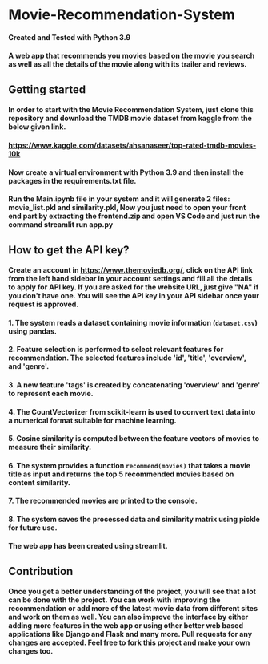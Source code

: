 # Movie-Recommendation-System

#### Created and Tested with Python 3.9

#### A web app that recommends you movies based on the movie you search as well as all the details of the movie along with its trailer and reviews.

## Getting started

#### In order to start with the Movie Recommendation System, just clone this repository and download the TMDB movie dataset from kaggle from the below given link.

#### https://www.kaggle.com/datasets/ahsanaseer/top-rated-tmdb-movies-10k

#### Now create a virtual environment with Python 3.9 and then install the packages in the requirements.txt file.

#### Run the Main.ipynb file in your system and it will generate 2 files: movie_list.pkl and similarity.pkl, Now you just need to open your front end part by extracting the frontend.zip and open VS Code and just run the command streamlit run app.py



## How to get the API key?

####  Create an account in https://www.themoviedb.org/, click on the API link from the left hand sidebar in your account settings and fill all the details to apply for API key. If you are asked for the website URL, just give "NA" if you don't have one. You will see the API key in your API sidebar once your request is approved.

#### 1. The system reads a dataset containing movie information (`dataset.csv`) using pandas.

#### 2. Feature selection is performed to select relevant features for recommendation. The selected features include 'id', 'title', 'overview', and 'genre'.

#### 3. A new feature 'tags' is created by concatenating 'overview' and 'genre' to represent each movie.

#### 4. The CountVectorizer from scikit-learn is used to convert text data into a numerical format suitable for machine learning.

#### 5. Cosine similarity is computed between the feature vectors of movies to measure their similarity.

#### 6. The system provides a function `recommend(movies)` that takes a movie title as input and returns the top 5 recommended movies based on content similarity.

#### 7. The recommended movies are printed to the console.

#### 8. The system saves the processed data and similarity matrix using pickle for future use.


#### The web app has been created using streamlit.

## Contribution

#### Once you get a better understanding of the project, you will see that a lot can be done with the project. You can work with improving the recommendation or add more of the latest movie data from different sites and work on them as well. You can also improve the interface by either adding more features in the web app or using other better web based applications like Django and Flask and many more. Pull requests for any changes are accepted. Feel free to fork this project and make your own changes too. 
